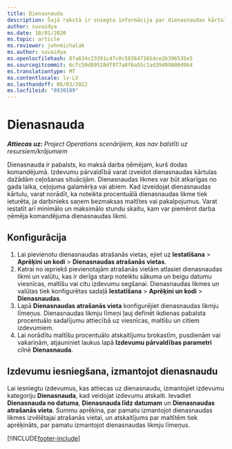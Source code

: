 ```yaml
---
title: Dienasnauda
description: Šajā rakstā ir sniegta informācija par dienasnaudas kārtulām, kas tiek izmantotas izdevumu pārvaldībā.
author: suvaidya
ms.date: 10/01/2020
ms.topic: article
ms.reviewer: johnmichalak
ms.author: suvaidya
ms.openlocfilehash: 8fa634c23391c47c0c583647165dce2b396535e5
ms.sourcegitcommit: 6cfc50d89528df977a8f6a55c1ad39d99800d9b4
ms.translationtype: MT
ms.contentlocale: lv-LV
ms.lasthandoff: 06/03/2022
ms.locfileid: "8930189"
---
```

# <a name="per-diems"></a>Dienasnauda

_**Attiecas uz:** Project Operations scenārijiem, kas nav balstīti uz resursiem/krājumiem_


Dienasnauda ir pabalsts, ko maksā darba ņēmējam, kurš dodas komandējumā. Izdevumu pārvaldībā varat izveidot dienasnaudas kārtulas dažādām ceļošanas situācijām. Dienasnaudas likmes var būt atkarīgas no gada laika, ceļojuma galamērķa vai abiem. Kad izveidojat dienasnaudas kārtulu, varat norādīt, ka noteikta procentuālā dienasnaudas likme tiek ieturēta, ja darbinieks saņem bezmaksas maltītes vai pakalpojumus. Varat iestatīt arī minimālo un maksimālo stundu skaitu, kam var piemērot darba ņēmēja komandējuma dienasnaudas likmi.

## <a name="configuration"></a>Konfigurācija 

1. Lai pievienotu dienasnaudas atrašanās vietas, ejiet uz **Iestatīšana** > **Aprēķini un kodi** > **Dienasnaudas atrašanās vietas**.
2. Katrai no iepriekš pievienotajām atrašanās vietām atlasiet dienasnaudas likmi un valūtu, kas ir derīga starp noteiktu sākuma un beigu datumu viesnīcas, maltīšu vai citu izdevumu segšanai. Dienasnaudas likmes un valūtas tiek konfigurētas sadaļā **Iestatīšana** > **Aprēķini un kodi** > **Dienasnaudas**.
3. Lapā **Dienasnaudas atrašanās vieta** konfigurējiet dienasnaudas likmju līmeņus. Dienasnaudas likmju līmeņi ļauj definēt ikdienas pabalsta procentuālo sadalījumu attiecībā uz viesnīcas, maltīšu un citiem izdevumiem. 
4. Lai norādītu maltīšu procentuālo atskaitījumu brokastīm, pusdienām vai vakariņām, atjauniniet laukus lapā **Izdevumu pārvaldības parametri** cilnē **Dienasnauda**. 
    
## <a name="submit-expenses-using-per-diem"></a>Izdevumu iesniegšana, izmantojot dienasnaudu
Lai iesniegtu izdevumus, kas attiecas uz dienasnaudu, izmantojiet izdevumu kategoriju **Dienasnauda**, kad veidojat izdevumu atskaiti. Ievadiet **Dienasnauda no datuma**, **Dienasnauda līdz datumam** un **Dienasnaudas atrašanās vieta**. Summu aprēķina, par pamatu izmantojot dienasnaudas likmes izvēlētajai atrašanās vietai, un atskaitījums par maltītēm tiek aprēķināts, par pamatu izmantojot dienasnaudas likmju līmeņus.


[!INCLUDE[footer-include](../includes/footer-banner.md)]